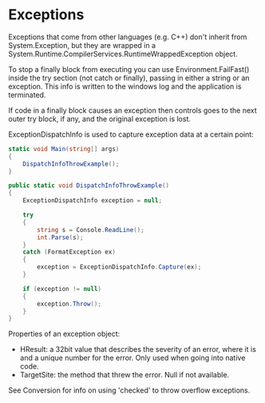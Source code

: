 # Exceptions
Exceptions that come from other languages (e.g. C++) don't inherit from System.Exception, but they are wrapped in a System.Runtime.CompilerServices.RuntimeWrappedException object.

To stop a finally block from executing you can use Environment.FailFast() inside the try section (not catch or finally), passing in either a string or an exception. This info is written to the windows log and the application is terminated.

If code in a finally block causes an exception then controls goes to the next outer try block, if any, and the original exception is lost.

ExceptionDispatchInfo is used to capture exception data at a certain point:

```csharp
static void Main(string[] args)
{
    DispatchInfoThrowExample();
}

public static void DispatchInfoThrowExample()
{
    ExceptionDispatchInfo exception = null;

    try
    {
        string s = Console.ReadLine();
        int.Parse(s);
    }
    catch (FormatException ex)
    {
        exception = ExceptionDispatchInfo.Capture(ex);
    }

    if (exception != null)
    {
        exception.Throw();
    }
}
```

Properties of an exception object:

- HResult: a 32bit value that describes the severity of an error, where it is and a unique number for the error. Only used when going into native code.
- TargetSite: the method that threw the error. Null if not available.


See Conversion for info on using 'checked' to throw overflow exceptions.
<!--stackedit_data:
eyJoaXN0b3J5IjpbODQ2ODEzMDUzXX0=
-->